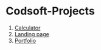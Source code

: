 # Codsoft-Projects
1. [Calculator](https://ankitkumar116.github.io/CODSOFT/Calculator/)
2. [Landing page](https://ankitkumar116.github.io/CODSOFT/Landing-page/)
3. [Portfolio](https://ankitkumar116.github.io/CODSOFT/Portfolio/)
